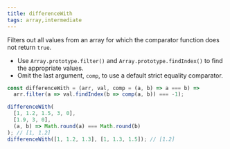 ```yaml
---
title: differenceWith
tags: array,intermediate
---
```


Filters out all values from an array for which the comparator function does not return `true`.

- Use `Array.prototype.filter()` and `Array.prototype.findIndex()` to find the appropriate values.
- Omit the last argument, `comp`, to use a default strict equality comparator.

```js
const differenceWith = (arr, val, comp = (a, b) => a === b) =>
  arr.filter(a => val.findIndex(b => comp(a, b)) === -1);
```

```js
differenceWith(
  [1, 1.2, 1.5, 3, 0],
  [1.9, 3, 0],
  (a, b) => Math.round(a) === Math.round(b)
); // [1, 1.2]
differenceWith([1, 1.2, 1.3], [1, 1.3, 1.5]); // [1.2]
```
